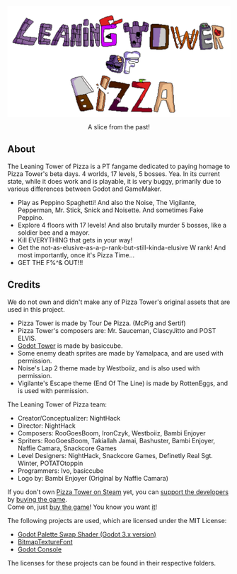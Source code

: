 <p align=center>
    <img align=center src="title.PNG"/>
</p>

<p align=center>
    A slice from the past!
</p>

## About

The Leaning Tower of Pizza is a PT fangame dedicated to paying homage to Pizza Tower's beta days. 4 worlds, 17 levels, 5 bosses. Yea.
In its current state, while it does work and is playable, it is very buggy, primarily due to various differences between Godot and GameMaker.

* Play as Peppino Spaghetti! And also the Noise, The Vigilante, Pepperman, Mr. Stick, Snick and Noisette. And sometimes Fake Peppino.
* Explore 4 floors with 17 levels! And also brutally murder 5 bosses, like a soldier bee and a mayor.
* Kill EVERYTHING that gets in your way!
* Get the not-as-elusive-as-a-p-rank-but-still-kinda-elusive W rank!
And most importantly, once it's Pizza Time...
* GET THE F%^& OUT!!!


## Credits

We do not own and didn't make any of Pizza Tower's original assets that are used in this project.

* Pizza Tower is made by Tour De Pizza. (McPig and Sertif)
* Pizza Tower's composers are: Mr. Sauceman, ClascyJitto and POST ELVIS.
* [Godot Tower](https://github.com/basiccube/GodotTower) is made by basiccube.
* Some enemy death sprites are made by Yamalpaca, and are used with permission.
* Noise's Lap 2 theme made by Westboiiz, and is also used with permission.
* Vigilante's Escape theme (End Of The Line) is made by RottenEggs, and is used with permission.

The Leaning Tower of Pizza team:
* Creator/Conceptualizer: NightHack
* Director: NightHack
* Composers: RooGoesBoom, IronCzyk, Westboiiz, Bambi Enjoyer
* Spriters: RooGoesBoom, Takiallah Jamai, Bashuster, Bambi Enjoyer, Naffie Camara, Snackcore Games
* Level Designers: NightHack, Snackcore Games, Definetly Real Sgt. Winter, POTATOtoppin
* Programmers: Ivo, basiccube
* Logo by: Bambi Enjoyer (Original by Naffie Camara)

If you don't own [Pizza Tower on Steam](https://store.steampowered.com/app/2231450/Pizza_Tower/) yet, you can [support the developers](https://store.steampowered.com/app/2231450/Pizza_Tower/) by [buying the game](https://store.steampowered.com/app/2231450/Pizza_Tower/).  
Come on, just [buy the game](https://store.steampowered.com/app/2231450/Pizza_Tower/)! You know you want [it](https://store.steampowered.com/app/2231450/Pizza_Tower/)!

The following projects are used, which are licensed under the MIT License:

* [Godot Palette Swap Shader (Godot 3.x version)](https://github.com/KoBeWi/Godot-Palette-Swap-Shader/tree/3.x)
* [BitmapTextureFont](https://github.com/Digital-Sin/BitmapTextureFont)
* [Godot Console](https://github.com/quentincaffeino/godot-console)

The licenses for these projects can be found in their respective folders.
